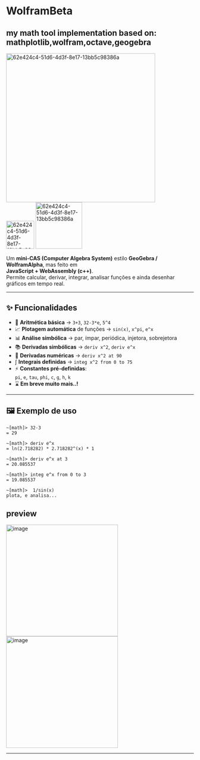 # WolframBeta
## my math tool implementation based on: mathplotlib,wolfram,octave,geogebra

<img width="400" height="400" alt="62e424c4-51d6-4d3f-8e17-13bb5c98386a" src="https://github.com/user-attachments/assets/a6968313-bb12-4f6f-adeb-78ef98998d30" /><br>
<img width="75" height="75" alt="62e424c4-51d6-4d3f-8e17-13bb5c98386a" src="https://img.shields.io/badge/license-MIT-blue" />
<img width="125" height="125" alt="62e424c4-51d6-4d3f-8e17-13bb5c98386a" src="https://img.shields.io/badge/made%20with-WebAssembly-blueviolet" />

Um **mini-CAS (Computer Algebra System)** estilo **GeoGebra / WolframAlpha**, mas feito em  
**JavaScript + WebAssembly (c++)**.  
Permite calcular, derivar, integrar, analisar funções e ainda desenhar gráficos em tempo real.  

---

## ✨ Funcionalidades

- 🧮 **Aritmética básica** → `3+3`, `32-3*e`, `5^4`
- 📈 **Plotagem automática** de funções → `sin(x)`, `x^pi`, `e^x`
- 📊 **Análise simbólica** → par, ímpar, periódica, injetora, sobrejetora
- 📚 **Derivadas simbólicas** → `deriv x^2`, `deriv e^x`
- 🔢 **Derivadas numéricas** → `deriv x^2 at 90`
- ∫ **Integrais definidas** → `integ x^2 from 0 to 75`
- ⚡ **Constantes pré-definidas**:  
  `pi`, `e`, `tau`, `phi`, `c`, `g`, `h`, `k`
- ⌛  **Em breve muito mais..!**  

---
## 🖼️ Exemplo de uso

```text
~[math]> 32-3
= 29

~[math]> deriv e^x
= ln(2.718282) * 2.718282^(x) * 1

~[math]> deriv e^x at 3
= 20.085537

~[math]> integ e^x from 0 to 3
= 19.085537

~[math]>  1/sin(x)
plota, e analisa...

```
## preview
<img width="300" height="300" alt="image" src="https://github.com/user-attachments/assets/8f3c6a52-5650-4411-91b8-4ca4f071fe91" /> <img width="300" height="300" alt="image" src="https://github.com/user-attachments/assets/0dedc293-3b1b-47c2-a6f2-3fe0f34cbc14" />




---

